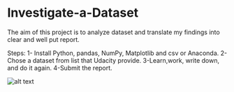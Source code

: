 # Investigate-a-Dataset
The aim of this project is to analyze dataset and translate my findings into clear and well put report.

 
Steps:
1- Install Python, pandas, NumPy, Matplotlib and csv or Anaconda.
2-Chose a dataset from list that Udacity provide.
3-Learn,work, write down, and do it again.
4-Submit the report.


![alt text](https://i.imgur.com/B37ZUKt.png)

